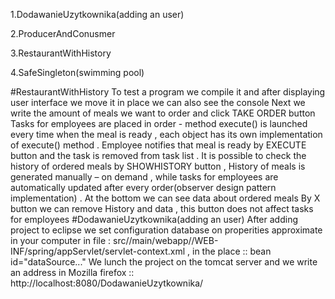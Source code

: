 1.DodawanieUzytkownika(adding an user) 

2.ProducerAndConusmer

3.RestaurantWithHistory

4.SafeSingleton(swimming pool)

#RestaurantWithHistory
To test a program we compile it and after displaying user interface we move it in place we can also see the console
Next we write the amount of meals we want to order and click TAKE ORDER button
Tasks for employees are placed in order -  method execute() is launched every time when the meal is ready , each object has its own implementation of execute() method . Employee notifies that meal is ready by EXECUTE button and the task is removed from task list .
It is possible to check the history of ordered meals by SHOWHISTORY button , History of meals is generated manually – on demand , while tasks for employees are automatically updated after every order(observer design pattern implementation) .
At the bottom we can see data about ordered meals
By X button we can remove History and data , this button does not  affect tasks for employees
#DodawanieUzytkownika(adding an user) 
After adding project to eclipse we set configuration database on properities approximate in your computer in file : src//main/webapp//WEB-INF/spring/appServlet/servlet-context.xml , in the place :: bean id="dataSource..."
We lunch the project on the tomcat server and we write an address in Mozilla firefox :: http://localhost:8080/DodawanieUzytkownika/

